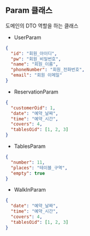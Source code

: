 ## Param 클래스

도메인의 DTO 역할을 하는 클래스

* UserParam
```json
{
  "id": "회원_아이디",
  "pw": "회원_비밀번호",
  "name": "회원_이름",
  "phoneNumber": "회원_전화번호",
  "email": "회원 이메일"
}
```

* ReservationParam
```json
{
  "customerOid": 1,
  "date": "예약_날짜",
  "time": "예약_시간",
  "covers": 4,
  "tablesOid": [1, 2, 3]
}
```

* TablesParam
```json
{
  "number": 11,
  "places": "테이블_구역",
  "empty": true
}
```

* WalkInParam
```json
{
  "date": "예약_날짜",
  "time": "예약_시간",
  "covers": 4,
  "tablesOid": [1, 2, 3]
}
```